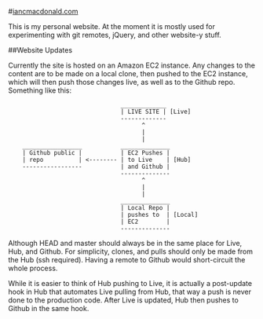 #[iancmacdonald.com](https://iancmacdonald.com)

This is my personal website. At the moment it is mostly used for experimenting with git remotes, jQuery, and other website-y stuff.

##Website Updates

Currently the site is hosted on an Amazon EC2 instance. Any changes to the content are to be made on a local clone, then pushed to the EC2 instance, which will then push those changes live, as well as to the Github repo. Something like this:

```console
                                _____________
                                | LIVE SITE | [Live]
                                -------------
                                      ^
                                      |
                                      |
    _________________           ______________
    | Github public |           | EC2 Pushes |
    | repo          | <-------- | to Live    | [Hub]
    -----------------           | and Github |
                                --------------
                                      ^
                                      |
                                      |
                                ______________
                                | Local Repo |
                                | pushes to  | [Local]
                                | EC2        |
                                --------------
```

Although HEAD and master should always be in the same place for Live, Hub, and Github. For simplicity, clones, and pulls should only be made from the Hub (ssh required). Having a remote to Github would short-circuit the whole process.

While it is easier to think of Hub pushing to Live, it is actually a post-update hook in Hub that automates Live pulling from Hub, that way a push is never done to the production code. After Live is updated, Hub then pushes to Github in the same hook.
